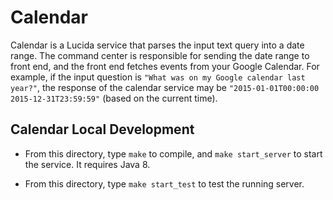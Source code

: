 # Calendar

Calendar is a Lucida service that parses the input text query into a date range.
The command center is responsible for sending the date range to front end,
and the front end fetches events from your Google Calendar.
For example, if the input question is `"What was on my Google calendar last year?"`, 
the response of the calendar service may be `"2015-01-01T00:00:00 2015-12-31T23:59:59"`
(based on the current time).

## Calendar Local Development

- From this directory, type `make` to compile, and `make start_server` to start the service. It requires Java 8. 

- From this directory, type `make start_test` to test the running server.
